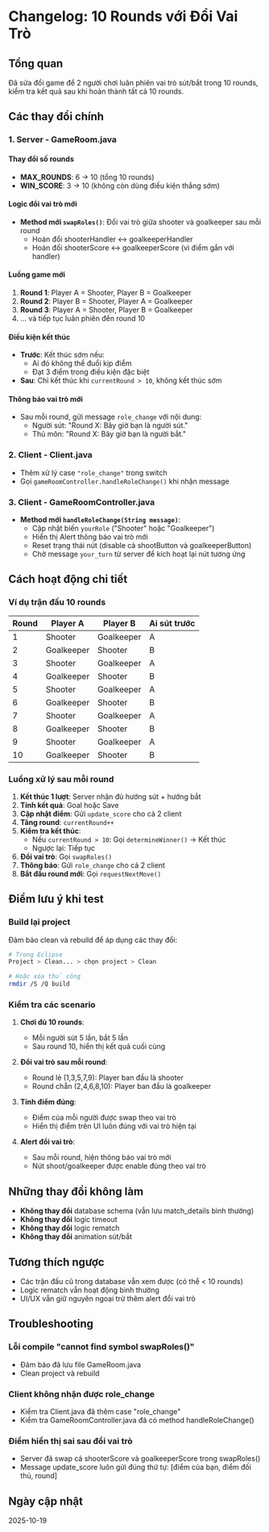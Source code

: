 # Changelog: 10 Rounds với Đổi Vai Trò

## Tổng quan
Đã sửa đổi game để 2 người chơi luân phiên vai trò sút/bắt trong 10 rounds, kiểm tra kết quả sau khi hoàn thành tất cả 10 rounds.

## Các thay đổi chính

### 1. Server - GameRoom.java

#### Thay đổi số rounds
- **MAX_ROUNDS**: 6 → 10 (tổng 10 rounds)
- **WIN_SCORE**: 3 → 10 (không còn dùng điều kiện thắng sớm)

#### Logic đổi vai trò mới
- **Method mới `swapRoles()`**: Đổi vai trò giữa shooter và goalkeeper sau mỗi round
  - Hoán đổi shooterHandler ↔ goalkeeperHandler
  - Hoán đổi shooterScore ↔ goalkeeperScore (vì điểm gắn với handler)
  
#### Luồng game mới
1. **Round 1**: Player A = Shooter, Player B = Goalkeeper
2. **Round 2**: Player B = Shooter, Player A = Goalkeeper
3. **Round 3**: Player A = Shooter, Player B = Goalkeeper
4. ... và tiếp tục luân phiên đến round 10

#### Điều kiện kết thúc
- **Trước**: Kết thúc sớm nếu:
  - Ai đó không thể đuổi kịp điểm
  - Đạt 3 điểm trong điều kiện đặc biệt
- **Sau**: Chỉ kết thúc khi `currentRound > 10`, không kết thúc sớm

#### Thông báo vai trò mới
- Sau mỗi round, gửi message `role_change` với nội dung:
  - Người sút: "Round X: Bây giờ bạn là người sút."
  - Thủ môn: "Round X: Bây giờ bạn là người bắt."

### 2. Client - Client.java
- Thêm xử lý case `"role_change"` trong switch
- Gọi `gameRoomController.handleRoleChange()` khi nhận message

### 3. Client - GameRoomController.java
- **Method mới `handleRoleChange(String message)`**:
  - Cập nhật biến `yourRole` ("Shooter" hoặc "Goalkeeper")
  - Hiển thị Alert thông báo vai trò mới
  - Reset trạng thái nút (disable cả shootButton và goalkeeperButton)
  - Chờ message `your_turn` từ server để kích hoạt lại nút tương ứng

## Cách hoạt động chi tiết

### Ví dụ trận đấu 10 rounds

| Round | Player A      | Player B       | Ai sút trước |
|-------|--------------|----------------|--------------|
| 1     | Shooter      | Goalkeeper     | A            |
| 2     | Goalkeeper   | Shooter        | B            |
| 3     | Shooter      | Goalkeeper     | A            |
| 4     | Goalkeeper   | Shooter        | B            |
| 5     | Shooter      | Goalkeeper     | A            |
| 6     | Goalkeeper   | Shooter        | B            |
| 7     | Shooter      | Goalkeeper     | A            |
| 8     | Goalkeeper   | Shooter        | B            |
| 9     | Shooter      | Goalkeeper     | A            |
| 10    | Goalkeeper   | Shooter        | B            |

### Luồng xử lý sau mỗi round

1. **Kết thúc 1 lượt**: Server nhận đủ hướng sút + hướng bắt
2. **Tính kết quả**: Goal hoặc Save
3. **Cập nhật điểm**: Gửi `update_score` cho cả 2 client
4. **Tăng round**: `currentRound++`
5. **Kiểm tra kết thúc**:
   - Nếu `currentRound > 10`: Gọi `determineWinner()` → Kết thúc
   - Ngược lại: Tiếp tục
6. **Đổi vai trò**: Gọi `swapRoles()`
7. **Thông báo**: Gửi `role_change` cho cả 2 client
8. **Bắt đầu round mới**: Gọi `requestNextMove()`

## Điểm lưu ý khi test

### Build lại project
Đảm bảo clean và rebuild để áp dụng các thay đổi:
```bash
# Trong Eclipse
Project > Clean... > chọn project > Clean

# Hoặc xóa thủ công
rmdir /S /Q build
```

### Kiểm tra các scenario

1. **Chơi đủ 10 rounds**:
   - Mỗi người sút 5 lần, bắt 5 lần
   - Sau round 10, hiển thị kết quả cuối cùng

2. **Đổi vai trò sau mỗi round**:
   - Round lẻ (1,3,5,7,9): Player ban đầu là shooter
   - Round chẵn (2,4,6,8,10): Player ban đầu là goalkeeper

3. **Tính điểm đúng**:
   - Điểm của mỗi người được swap theo vai trò
   - Hiển thị điểm trên UI luôn đúng với vai trò hiện tại

4. **Alert đổi vai trò**:
   - Sau mỗi round, hiện thông báo vai trò mới
   - Nút shoot/goalkeeper được enable đúng theo vai trò

## Những thay đổi không làm

- **Không thay đổi** database schema (vẫn lưu match_details bình thường)
- **Không thay đổi** logic timeout
- **Không thay đổi** logic rematch
- **Không thay đổi** animation sút/bắt

## Tương thích ngược

- Các trận đấu cũ trong database vẫn xem được (có thể < 10 rounds)
- Logic rematch vẫn hoạt động bình thường
- UI/UX vẫn giữ nguyên ngoại trừ thêm alert đổi vai trò

## Troubleshooting

### Lỗi compile "cannot find symbol swapRoles()"
- Đảm bảo đã lưu file GameRoom.java
- Clean project và rebuild

### Client không nhận được role_change
- Kiểm tra Client.java đã thêm case "role_change"
- Kiểm tra GameRoomController.java đã có method handleRoleChange()

### Điểm hiển thị sai sau đổi vai trò
- Server đã swap cả shooterScore và goalkeeperScore trong swapRoles()
- Message update_score luôn gửi đúng thứ tự: [điểm của bạn, điểm đối thủ, round]

## Ngày cập nhật
2025-10-19
